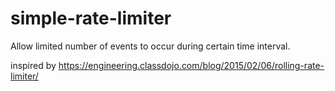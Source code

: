 # simple-rate-limiter
Allow limited number of events to occur during certain time interval.

inspired by https://engineering.classdojo.com/blog/2015/02/06/rolling-rate-limiter/
